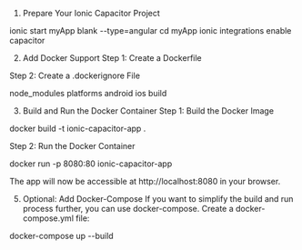 1. Prepare Your Ionic Capacitor Project

ionic start myApp blank --type=angular
cd myApp
ionic integrations enable capacitor

2. Add Docker Support
Step 1: Create a Dockerfile

Step 2: Create a .dockerignore File

node_modules
platforms
android
ios
build

3. Build and Run the Docker Container
Step 1: Build the Docker Image

docker build -t ionic-capacitor-app .


Step 2: Run the Docker Container

docker run -p 8080:80 ionic-capacitor-app


The app will now be accessible at http://localhost:8080 in your browser.




5. Optional: Add Docker-Compose
If you want to simplify the build and run process further, you can use docker-compose. Create a docker-compose.yml file:

docker-compose up --build



